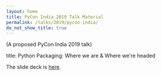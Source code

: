```yaml
---
layout: home
title: PyCon India 2019 Talk Material
permalink: /talks/2019/pycon-india/
do_not_show_title: true
---
```


(A proposed PyCon India 2019 talk)

title: Python Packaging: Where we are & Where we're headed

The slide deck is [here][1].

[1]: https://pradyunsg.me/talks/2019/pycon-india/slides.pptx
